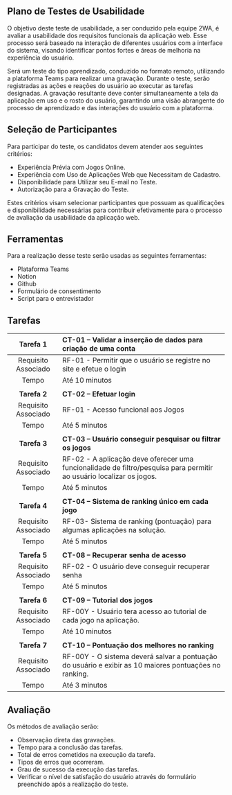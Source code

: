 ## Plano de Testes de Usabilidade

O objetivo deste teste de usabilidade, a ser conduzido pela equipe 2WA, é avaliar a usabilidade dos requisitos funcionais da aplicação web. Esse processo será baseado na interação de diferentes usuários com a interface do sistema, visando identificar pontos fortes e áreas de melhoria na experiência do usuário.

Será um teste do tipo aprendizado, conduzido no formato remoto, utilizando a plataforma Teams para realizar uma gravação. Durante o teste, serão registradas as ações e reações do usuário ao executar as tarefas designadas. A gravação resultante deve conter simultaneamente a tela da aplicação em uso e o rosto do usuário, garantindo uma visão abrangente do processo de aprendizado e das interações do usuário com a plataforma.

## Seleção de Participantes

Para participar do teste, os candidatos devem atender aos seguintes critérios:

- Experiência Prévia com Jogos Online.
- Experiência com Uso de Aplicações Web que Necessitam de Cadastro.
- Disponibilidade para Utilizar seu E-mail no Teste.
- Autorização para a Gravação do Teste.

Estes critérios visam selecionar participantes que possuam as qualificações e disponibilidade necessárias para contribuir efetivamente para o processo de avaliação da usabilidade da aplicação web.

## Ferramentas

Para a realização desse teste serão usadas as seguintes ferramentas:

- Plataforma Teams
- Notion
- Github
- Formulário de consentimento
- Script para o entrevistador

## Tarefas

| Tarefa 1 |	CT-01 – Validar a inserção de dados para criação de uma conta |
|:---:	|:---	|
| Requisito Associado |	RF-01 - Permitir que o usuário se registre no site e efetue o login |
| Tempo|Até 10 minutos |
|  	|  	|
| **Tarefa 2** |	**CT-02 – Efetuar login** |
| Requisito Associado |	RF-01 - Acesso funcional aos Jogos |
| Tempo |	Até 5 minutos |
|  	|  	|
| **Tarefa 3** |	**CT-03 – Usuário conseguir pesquisar ou filtrar os jogos** |
| Requisito Associado |	RF-02 - A aplicação deve oferecer uma funcionalidade de filtro/pesquisa para permitir ao usuário localizar os jogos. |
| Tempo |	Até 5 minutos |
|  	|  	|
| **Tarefa 4** |	**CT-04 – Sistema de ranking único em cada jogo** |
| Requisito Associado |	RF-03- Sistema de ranking (pontuação) para algumas aplicações na solução. |
| Tempo |	Até 5 minutos |
|  	|  	|
| **Tarefa 5** |	**CT-08 – Recuperar senha de acesso** |
| Requisito Associado |	RF-02 - O usuário deve conseguir recuperar senha |
| Tempo |	Até 5 minutos |
|  	|  	|
| **Tarefa 6** |	**CT-09 – Tutorial dos jogos** |
| Requisito Associado |	RF-00Y - Usuário tera acesso ao tutorial de cada jogo na aplicação. |
| Tempo |	Até 10 minutos |
|  	|  	|
| **Tarefa 7**	| **CT-10 – Pontuação dos melhores no ranking** |
| Requisito Associado |	RF-00Y - O sistema deverá salvar a pontuação do usuário e exibir as 10 maiores pontuações no ranking. |
| Tempo |	Até 3 minutos |

## Avaliação

Os métodos de avaliação serão:
- Observação direta das gravações.
- Tempo para a conclusão das tarefas.
- Total de erros cometidos na execução da tarefa.
- Tipos de erros que ocorreram.
- Grau de sucesso da execução das tarefas.
- Verificar o nível de satisfação do usuário através do formulário preenchido após a realização do teste.
